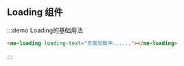 ## Loading 组件

<!-- 加载数据时显示功效。 -->
<!-- :::demo会在container插件中编写的自定义处理函数处理，将:::demo 和 :::替换为其返回值 -->
<!-- 处理函数执行两次，第一次返回:::demo的替换，第二次返回:::的替换 -->
:::demo Loading的基础用法
```html
<me-loading loading-text="页面加载中......"></me-loading>
```

:::
